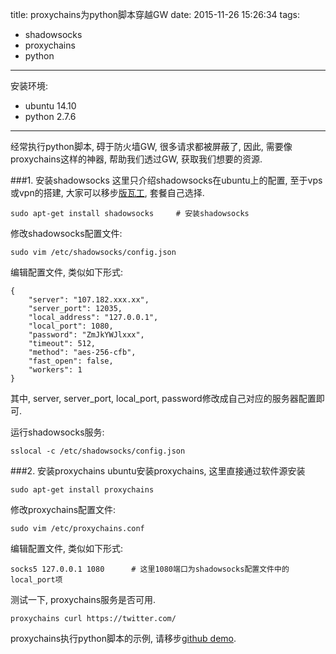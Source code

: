 title: proxychains为python脚本穿越GW
date: 2015-11-26 15:26:34
tags:
- shadowsocks
- proxychains
- python
---
安装环境:
- ubuntu 14.10
- python 2.7.6

----------

经常执行python脚本, 碍于防火墙GW, 很多请求都被屏蔽了, 因此, 需要像proxychains这样的神器, 帮助我们透过GW, 获取我们想要的资源. 
<!-- more  -->

###1. 安装shadowsocks
这里只介绍shadowsocks在ubuntu上的配置, 至于vps或vpn的搭建, 大家可以移步[版瓦工](https://bandwagonhost.com/), 套餐自己选择. 

	sudo apt-get install shadowsocks     # 安装shadowsocks

修改shadowsocks配置文件:
	
	sudo vim /etc/shadowsocks/config.json

编辑配置文件, 类似如下形式:
	
	{ 
	    "server": "107.182.xxx.xx", 
	    "server_port": 12035, 
	    "local_address": "127.0.0.1",
	    "local_port": 1080, 
	    "password": "ZmJkYWJlxxx", 
	    "timeout": 512, 
	    "method": "aes-256-cfb", 
	    "fast_open": false, 
	    "workers": 1 
	}

其中, server, server_port, local_port, password修改成自己对应的服务器配置即可.

运行shadowsocks服务:
	
	sslocal -c /etc/shadowsocks/config.json

###2. 安装proxychains
ubuntu安装proxychains, 这里直接通过软件源安装
	
	sudo apt-get install proxychains

修改proxychains配置文件:
	
	sudo vim /etc/proxychains.conf

编辑配置文件, 类似如下形式:
	
	socks5 127.0.0.1 1080      # 这里1080端口为shadowsocks配置文件中的local_port项

测试一下, proxychains服务是否可用.

	proxychains curl https://twitter.com/

proxychains执行python脚本的示例, 请移步[github demo](https://github.com/cls1991/DataKit.git).



